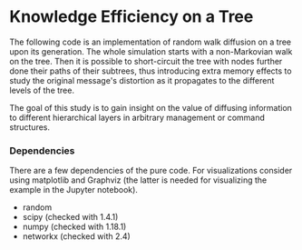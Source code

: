# Knowledge Efficiency on a Tree
The following code is an implementation of random walk diffusion on a tree upon its generation. The whole simulation starts with a non-Markovian walk on the tree. Then it is possible to short-circuit the tree with nodes further done their paths of their subtrees, thus introducing extra memory effects to study the original message's distortion as it propagates to the different levels of the tree.

The goal of this study is to gain insight on the value of diffusing information to different hierarchical layers in arbitrary management or command structures.

### Dependencies
There are a few dependencies of the pure code. For visualizations consider using matplotlib and Graphviz (the latter is needed for visualizing the example in the Jupyter notebook).

* random
* scipy (checked with 1.4.1)
* numpy (checked with 1.18.1)
* networkx (checked with 2.4)
